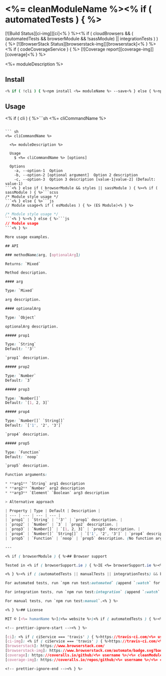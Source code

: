 # <%= cleanModuleName %><% if ( automatedTests ) { %>

[![Build Status][ci-img]][ci]<% } %><% if ( cloudBrowsers && ( (automatedTests && browserModule && !sassModule) || integrationTests ) ) { %> [![BrowserStack Status][browserstack-img]][browserstack]<% } %><% if ( codeCoverageService ) { %> [![Coverage report][coverage-img]][coverage]<% } %>

<%= moduleDescription %>

## Install

```sh
<% if ( !cli ) { %>npm install <%= moduleName %> --save<% } else { %>npm install -g <%= moduleName %><% } %>
```

## Usage

<% if ( cli ) { %>```sh
<%= cliCommandName %>
```

``` sh
<%= cliCommandName %>

  <%= moduleDescription %>

  Usage
    $ <%= cliCommandName %> [options]

  Options
    -a, --option-1  Option
    -b, --option-2 [optional argument]  Option 2 description
    -c, --option-3  Option 3 description [value-1|value-2] (Default: value-1)
```<% } else if ( browserModule && styles || sassModule ) { %><% if ( sassModule ) { %>```scss
/* Module style usage */
```<% } else { %>```js
// Module usage<% if ( esModules ) { %> (ES Module)<% } %>
```

```css
/* Module style usage */
```<% } %><% } else { %>```js
// Module usage
```<% } %>

More usage examples.

## API

### methodName(arg, [optionalArg])

Returns: `Mixed`

Method description.

#### arg

Type: `Mixed`

arg description.

#### optionalArg

Type: `Object`

optionalArg description.

##### prop1

Type: `String`  
Default: `'3'`

`prop1` description.

##### prop2

Type: `Number`  
Default: `3`

##### prop3

Type: `Number[]`  
Default: `[1, 2, 3]`

##### prop4

Type: `Number[]` `String[]`  
Default: `['1', '2', '3']`

`prop4` description.

##### prop5

Type: `Function`  
Default: `noop`

`prop5` description.

Function arguments:

* **arg1** `String` arg1 description
* **arg2** `Number` arg2 description
* **arg3** `Element` `Boolean` arg3 description

> Alternative approach

| Property | Type | Default | Description |
| --- | --- | --- | --- |
| `prop1` | `String` | `'3'` | `prop1` description. |
| `prop2` | `Number` | `3` | `prop2` description. |
| `prop3` | `Number[]` | `[1, 2, 3]` | `prop3` description. |
| `prop4` | `Number[]` `String[]` | `['1', '2', '3']` | `prop4` description. |
| `prop5` | `Function` | `noop` | `prop5` description. (No function arguments description) |

---

<% if ( browserModule ) { %>## Browser support

Tested in <% if ( browserSupport.ie ) { %>IE <%= browserSupport.ie %><% } else if ( browserSupport.edge ) { %>Edge <%= browserSupport.edge %><% } %><% if ( browserSupport.chrome ) { %>, Chrome <%= browserSupport.chrome %><% } %><% if ( browserSupport.firefox ) { %> and Firefox <%= browserSupport.firefox %><% } %>, and should work in all modern browsers ([support based on Browserslist configuration](https://browserslist.dev/?q=<%= browserslistDevQuery %>)).

<% } %><% if ( (automatedTests || manualTests || integrationTests) && browserModule && !sassModule ) { %>## Test<% if ( automatedTests ) { %>

For automated tests, run `npm run test:automated` (append `:watch` for watcher support).<% } %><% if ( integrationTests ) { %>

For integration tests, run `npm run test:integration` (append `:watch` for watcher support).<% } %><% if ( manualTests ) { %>

For manual tests, run `npm run test:manual`.<% } %>

<% } %>## License

MIT © [<%= humanName %>](<%= website %>)<% if ( automatedTests ) { %><% if ( prettier ) { %>

<!-- prettier-ignore-start --><% } %>

[ci]: <% if ( ciService === 'travis' ) { %>https://travis-ci.com/<%= username %>/<%= cleanModuleName %><% } else { %>https://github.com/<%= username %>/<%= cleanModuleName %>/actions?query=workflow%3ACI<% } %>
[ci-img]: <% if ( ciService === 'travis' ) { %>https://travis-ci.com/<%= username %>/<%= cleanModuleName %>.svg?branch=master<% } else { %>https://github.com/<%= username %>/<%= cleanModuleName %>/workflows/CI/badge.svg?branch=master<% } %><% } %><% if ( cloudBrowsers && ( (automatedTests && browserModule && !sassModule) || integrationTests ) ) { %>
[browserstack]: https://www.browserstack.com/
[browserstack-img]: https://www.browserstack.com/automate/badge.svg?badge_key=<badge_key><% } %><% if ( codeCoverageService ) { %>
[coverage]: https://coveralls.io/github/<%= username %>/<%= cleanModuleName %>?branch=master
[coverage-img]: https://coveralls.io/repos/github/<%= username %>/<%= cleanModuleName %>/badge.svg?branch=master<% } %><% if ( prettier ) { %>

<!-- prettier-ignore-end --><% } %>
